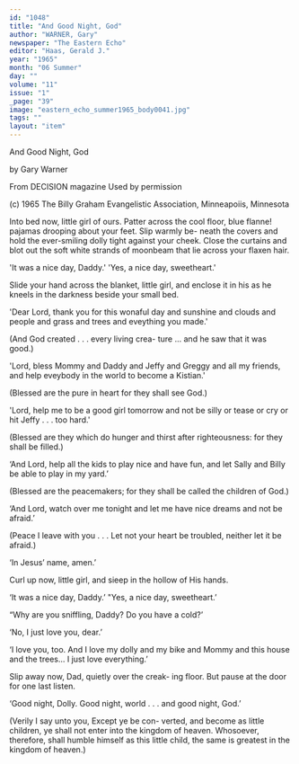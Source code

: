 ```yaml
---
id: "1048"
title: "And Good Night, God"
author: "WARNER, Gary"
newspaper: "The Eastern Echo"
editor: "Haas, Gerald J."
year: "1965"
month: "06 Summer"
day: ""
volume: "11"
issue: "1"
_page: "39"
image: "eastern_echo_summer1965_body0041.jpg"
tags: ""
layout: "item"
---
```

And
Good Night,
God

by Gary Warner

From DECISION magazine
Used by permission

(c) 1965 The Billy Graham Evangelistic
Association, Minneapoiis, Minnesota

Into bed now, little girl of ours. Patter
across the cool floor, blue flanne! pajamas
drooping about your feet. Slip warmly be-
neath the covers and hold the ever-smiling
dolly tight against your cheek. Close the
curtains and blot out the soft white strands
of moonbeam that lie across your flaxen hair.

'It was a nice day, Daddy.'
'Yes, a nice day, sweetheart.'

Slide your hand across the blanket, little
girl, and enclose it in his as he kneels in the
darkness beside your small bed.

'Dear Lord, thank you for this wonaful day
and sunshine and clouds and people and
grass and trees and eveything you made.'

(And God created . . . every living crea-
ture ... and he saw that it was good.)

'Lord, bless Mommy and Daddy and Jeffy
and Greggy and all my friends, and help
eveybody in the world to become a Kistian.'

(Blessed are the pure in heart for they
shall see God.)

'Lord, help me to be a good girl tomorrow
and not be silly or tease or cry or hit Jeffy
. . . too hard.'

(Blessed are they which do hunger and
thirst after righteousness: for they shall
be filled.)

‘And Lord, help all the kids to play nice
and have fun, and let Sally and Billy be able
to play in my yard.’

(Blessed are the peacemakers; for they
shall be called the children of God.)

‘And Lord, watch over me tonight and let
me have nice dreams and not be afraid.’

(Peace I leave with you . . . Let not
your heart be troubled, neither let it be
afraid.)

‘In Jesus’ name, amen.’

Curl up now, little girl, and sieep in the
hollow of His hands.

‘It was a nice day, Daddy.’
"Yes, a nice day, sweetheart.’

“Why are you sniffling, Daddy? Do you
have a cold?’

‘No, I just love you, dear.’

‘I love you, too. And I love my dolly and
my bike and Mommy and this house and the
trees... I just love everything.’

Slip away now, Dad, quietly over the creak-
ing floor. But pause at the door for one last
listen.

‘Good night, Dolly. Good night, world . . .
and good night, God.’

(Verily I say unto you, Except ye be con-
verted, and become as little children, ye
shall not enter into the kingdom of
heaven. Whosoever, therefore, shall
humble himself as this little child, the
same is greatest in the kingdom of
heaven.)
